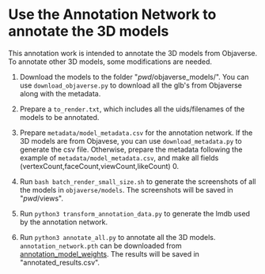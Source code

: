 # Use the Annotation Network to annotate the 3D models
This annotation work is intended to annotate the 3D models from Objaverse. To annotate other 3D models, some modifications are needed.

1. Download the models to the folder "$pwd$/objaverse_models/". You can use `download_objaverse.py` to download all the glb's from Objaverse along with the metadata.

2. Prepare a `to_render.txt`, which includes all the uids/filenames of the models to be annotated.

3. Prepare `metadata/model_metadata.csv` for the annotation network. If the 3D models are from Objavese, you can use `download_metadata.py` to generate the csv file. Otherwise, prepare the metadata following the example of `metadata/model_metadata.csv`, and make all fields (vertexCount,faceCount,viewCount,likeCount) 0. 

4. Run `bash batch_render_small_size.sh` to generate the screenshots of all the models in `objaverse/models`. The screenshots will be saved in "$pwd$/views".

5. Run `python3 transform_annotation_data.py` to generate the lmdb used by the annotation network.

6. Run `python3 annotate_all.py` to annotate all the 3D models. `annotation_network.pth` can be downloaded from [annotation_model_weights](https://huggingface.co/datasets/cindyxl/ObjaversePlusPlus/blob/main/annotation_network.pth). The results will be saved in "annotated_results.csv".
